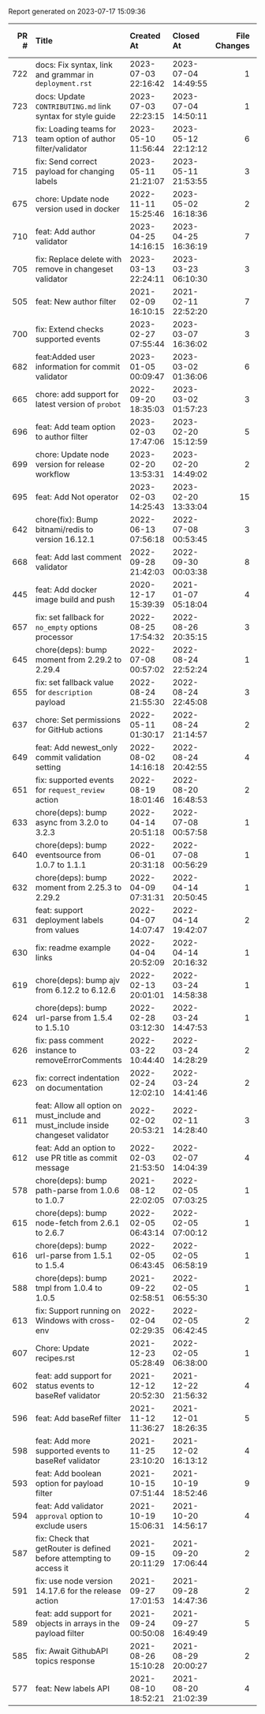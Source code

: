 Report generated on 2023-07-17 15:09:36

|   PR # | Title                                                                              | Created At          | Closed At           |   File Changes | Author            | Code Reviewers                                   | Merged By   | Merge Time (Days)   |
|-------:|:-----------------------------------------------------------------------------------|:--------------------|:--------------------|---------------:|:------------------|:-------------------------------------------------|:------------|:--------------------|
|    722 | docs: Fix syntax, link and grammar in `deployment.rst`                             | 2023-07-03 22:16:42 | 2023-07-04 14:49:55 |              1 | jonny7read        | shine2lay                                        | shine2lay   | same day            |
|    723 | docs: Update `CONTRIBUTING.md` link syntax for style guide                         | 2023-07-03 22:23:15 | 2023-07-04 14:50:11 |              1 | jonny7read        | shine2lay                                        | shine2lay   | same day            |
|    713 | fix: Loading teams for team option of author filter/validator                      | 2023-05-10 11:56:44 | 2023-05-12 22:12:12 |              6 | rm98              | shine2lay                                        | shine2lay   | 2 days              |
|    715 | fix: Send correct payload for changing labels                                      | 2023-05-11 21:21:07 | 2023-05-11 21:53:55 |              3 | rm98              | shine2lay                                        | shine2lay   | same day            |
|    675 | chore: Update node version used in docker                                          | 2022-11-11 15:25:46 | 2023-05-02 16:18:36 |              2 | klemmster         | shine2lay                                        | shine2lay   | 172 days            |
|    710 | feat: Add author validator                                                         | 2023-04-25 14:16:15 | 2023-04-25 16:36:19 |              7 | rm98              | shine2lay                                        | shine2lay   | same day            |
|    705 | fix: Replace delete with remove in changeset validator                             | 2023-03-13 22:24:11 | 2023-03-23 06:10:30 |              3 | dylanslavin       | jusx                                             | jusx        | 9 days              |
|    505 | feat: New author filter                                                            | 2021-02-09 16:10:15 | 2021-02-11 22:52:20 |              7 | diegomarangoni    | shine2lay                                        | shine2lay   | 2 days              |
|    700 | fix: Extend checks supported events                                                | 2023-02-27 07:55:44 | 2023-03-07 16:36:02 |              3 | jeremieguichard   | shine2lay, dje29                                 | shine2lay   | 8 days              |
|    682 | feat:Added user information for commit validator                                   | 2023-01-05 00:09:47 | 2023-03-02 01:36:06 |              6 | fengwei-tian      | shine2lay, jusx, fengwei-tian                    | shine2lay   | 56 days             |
|    665 | chore: add support for latest version of `probot`                                  | 2022-09-20 18:35:03 | 2023-03-02 01:57:23 |              3 | tenshiAMD         | jusx                                             | shine2lay   | 162 days            |
|    696 | feat: Add team option to author filter                                             | 2023-02-03 17:47:06 | 2023-02-20 15:12:59 |              5 | rm98              | shine2lay                                        | shine2lay   | 16 days             |
|    699 | chore: Update node version for release workflow                                    | 2023-02-20 13:53:31 | 2023-02-20 14:49:02 |              2 | rm98              | shine2lay                                        | shine2lay   | same day            |
|    695 | feat: Add Not operator                                                             | 2023-02-03 14:25:43 | 2023-02-20 13:33:04 |             15 | rm98              | shine2lay                                        | shine2lay   | 16 days             |
|    642 | chore(fix): Bump bitnami/redis to version 16.12.1                                  | 2022-06-13 07:56:18 | 2022-07-08 00:53:45 |              3 | gferon            | shine2lay                                        | shine2lay   | 24 days             |
|    668 | feat: Add last comment validator                                                   | 2022-09-28 21:42:03 | 2022-09-30 00:03:38 |              8 | cuong-tech        | shine2lay, cuong-tech                            | shine2lay   | 1 day               |
|    445 | feat: Add docker image build and push                                              | 2020-12-17 15:39:39 | 2021-01-07 05:18:04 |              4 | diegomarangoni    | diegomarangoni, aleksandrzhiliaev, jusx          | jusx        | 20 days             |
|    657 | fix: set fallback for `no_empty` options processor                                 | 2022-08-25 17:54:32 | 2022-08-26 20:35:15 |              3 | tenshiAMD         | shine2lay, tenshiAMD                             | shine2lay   | 1 day               |
|    645 | chore(deps): bump moment from 2.29.2 to 2.29.4                                     | 2022-07-08 00:57:02 | 2022-08-24 22:52:24 |              1 | dependabot        | shine2lay                                        | shine2lay   | 47 days             |
|    655 | fix: set fallback value for `description` payload                                  | 2022-08-24 21:55:30 | 2022-08-24 22:45:08 |              3 | tenshiAMD         | shine2lay, tenshiAMD                             | shine2lay   | same day            |
|    637 | chore: Set permissions for GitHub actions                                          | 2022-05-11 01:30:17 | 2022-08-24 21:14:57 |              2 | nathannaveen      | shine2lay                                        | shine2lay   | 105 days            |
|    649 | feat: Add newest_only commit validation setting                                    | 2022-08-02 14:16:18 | 2022-08-24 20:42:55 |              4 | emmalivingstone   | shine2lay                                        | shine2lay   | 22 days             |
|    651 | fix: supported events for `request_review` action                                  | 2022-08-19 18:01:46 | 2022-08-20 16:48:53 |              2 | tenshiAMD         | shine2lay                                        | shine2lay   | same day            |
|    633 | chore(deps): bump async from 3.2.0 to 3.2.3                                        | 2022-04-14 20:51:18 | 2022-07-08 00:57:58 |              1 | dependabot        | shine2lay                                        | shine2lay   | 84 days             |
|    640 | chore(deps): bump eventsource from 1.0.7 to 1.1.1                                  | 2022-06-01 20:31:18 | 2022-07-08 00:56:29 |              1 | dependabot        | shine2lay                                        | shine2lay   | 36 days             |
|    632 | chore(deps): bump moment from 2.25.3 to 2.29.2                                     | 2022-04-09 07:31:31 | 2022-04-14 20:50:45 |              1 | dependabot        | shine2lay                                        | shine2lay   | 5 days              |
|    631 | feat: support deployment labels from values                                        | 2022-04-07 14:07:47 | 2022-04-14 19:42:07 |              2 | s-radyuk          | shine2lay                                        | shine2lay   | 7 days              |
|    630 | fix: readme example links                                                          | 2022-04-04 20:52:09 | 2022-04-14 20:16:32 |              1 | kevnm67           | shine2lay                                        | shine2lay   | 9 days              |
|    619 | chore(deps): bump ajv from 6.12.2 to 6.12.6                                        | 2022-02-13 20:01:01 | 2022-03-24 14:58:38 |              1 | dependabot        | shine2lay                                        | shine2lay   | 38 days             |
|    624 | chore(deps): bump url-parse from 1.5.4 to 1.5.10                                   | 2022-02-28 03:12:30 | 2022-03-24 14:47:53 |              1 | dependabot        | shine2lay                                        | shine2lay   | 24 days             |
|    626 | fix: pass comment instance to removeErrorComments                                  | 2022-03-22 10:44:40 | 2022-03-24 14:28:29 |              2 | diegomarangoni    | shine2lay                                        | shine2lay   | 2 days              |
|    623 | fix: correct indentation on documentation                                          | 2022-02-24 12:02:10 | 2022-03-24 14:41:46 |              2 | ChrisRBe          | shine2lay                                        | shine2lay   | 28 days             |
|    611 | feat: Allow all option on must_include and must_include inside changeset validator | 2022-02-02 20:53:21 | 2022-02-11 14:28:40 |              3 | taylor-cedar      | shine2lay, taylor-cedar                          | shine2lay   | 8 days              |
|    612 | feat: Add an option to use PR title as commit message                              | 2022-02-03 21:53:50 | 2022-02-07 14:04:39 |              4 | kichik            | MJCaddell, rami-at-trueaccord, shine2lay, kichik | shine2lay   | 3 days              |
|    578 | chore(deps): bump path-parse from 1.0.6 to 1.0.7                                   | 2021-08-12 22:02:05 | 2022-02-05 07:03:25 |              1 | dependabot        | shine2lay                                        | shine2lay   | 176 days            |
|    615 | chore(deps): bump node-fetch from 2.6.1 to 2.6.7                                   | 2022-02-05 06:43:14 | 2022-02-05 07:00:12 |              1 | dependabot        | shine2lay                                        | shine2lay   | same day            |
|    616 | chore(deps): bump url-parse from 1.5.1 to 1.5.4                                    | 2022-02-05 06:43:45 | 2022-02-05 06:58:19 |              1 | dependabot        | shine2lay                                        | shine2lay   | same day            |
|    588 | chore(deps): bump tmpl from 1.0.4 to 1.0.5                                         | 2021-09-22 02:58:51 | 2022-02-05 06:55:30 |              1 | dependabot        | shine2lay                                        | shine2lay   | 136 days            |
|    613 | fix: Support running on Windows with cross-env                                     | 2022-02-04 02:29:35 | 2022-02-05 06:42:45 |              2 | kichik            | shine2lay                                        | shine2lay   | 1 day               |
|    607 | Chore: Update recipes.rst                                                          | 2021-12-23 05:28:49 | 2022-02-05 06:38:00 |              1 | mohan-the-octocat | shine2lay                                        | shine2lay   | 44 days             |
|    602 | feat: add support for status events to baseRef validator                           | 2021-12-12 20:52:30 | 2021-12-22 21:56:32 |              4 | abid-mujtaba      | shine2lay                                        | shine2lay   | 10 days             |
|    596 | feat: Add baseRef filter                                                           | 2021-11-12 11:36:27 | 2021-12-01 18:26:35 |              5 | antonwestman      | shine2lay                                        | shine2lay   | 19 days             |
|    598 | feat: Add more supported events to baseRef validator                               | 2021-11-25 23:10:20 | 2021-12-02 16:13:12 |              4 | abid-mujtaba      | shine2lay                                        | shine2lay   | 6 days              |
|    593 | feat: Add boolean option for payload filter                                        | 2021-10-15 07:51:44 | 2021-10-19 18:52:46 |              9 | hemeroc           | shine2lay                                        | shine2lay   | 4 days              |
|    594 | feat: Add validator `approval` option to exclude users                             | 2021-10-19 15:06:31 | 2021-10-20 14:56:17 |              4 | diegomarangoni    | shine2lay                                        | shine2lay   | same day            |
|    587 | fix: Check that getRouter is defined before attempting to access it                | 2021-09-15 20:11:29 | 2021-09-20 17:06:44 |              2 | wwsean08          | shine2lay                                        | shine2lay   | 4 days              |
|    591 | fix: use node version 14.17.6 for the release action                               | 2021-09-27 17:01:53 | 2021-09-28 14:47:36 |              2 | jaredhobbs        | shine2lay                                        | shine2lay   | same day            |
|    589 | feat: add support for objects in arrays in the payload filter                      | 2021-09-24 00:50:08 | 2021-09-27 16:49:49 |              5 | jaredhobbs        | shine2lay, jaredhobbs                            | mergeable   | 3 days              |
|    585 | fix: Await GithubAPI topics response                                               | 2021-08-26 15:10:28 | 2021-08-29 20:00:27 |              2 | Aj-vrod           | shine2lay                                        | shine2lay   | 3 days              |
|    577 | feat: New labels API                                                               | 2021-08-10 18:52:21 | 2021-08-20 21:02:39 |              4 | bbugh             | shine2lay                                        | shine2lay   | 10 days             |